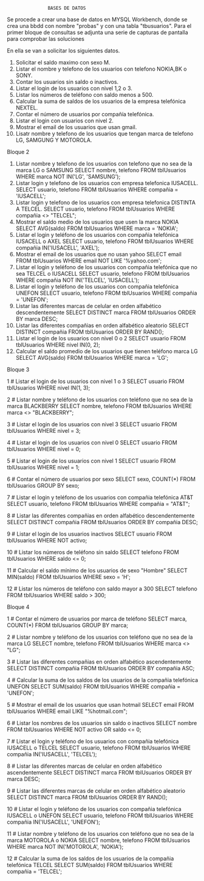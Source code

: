                    BASES DE DATOS

 Se procede a crear una base de datos en MYSQL Workbench, donde se crea una bbdd con nombre "probas" y con una tabla "tbusuarios".
 Para el primer bloque de consultas se adjunta una serie de capturas de pantalla para comprobar las soluciones

En ella se van a solicitar los siguientes datos.

1. Solicitar el saldo maximo con sexo M.
2. Listar el nombre y telefono de los usuarios con telefono NOKIA,BK o SONY.
3. Contar los usuarios sin saldo o inactivos.
4. Listar el login de los usuarios con nivel 1,2 o 3.
5. Listar los números de teléfono con saldo menos a 500.
6. Calcular la suma de saldos de los usuarios de la empresa telefónica NEXTEL.
7. Contar el número de usuarios por compañía telefónica.
8. Listar el login con usuarios con nivel 2.
9. Mostrar el email de los usuarios que usan gmail.
10. Lisatr nombre y telefono de los usuarios que tengan marca de telefono LG, SAMGUNG Y MOTOROLA.

Bloque 2

1. Listar nombre y telefono de los usuarios con telefono que no sea de la marca LG o SAMSUNG
   SELECT nombre, telefono FROM tblUsuarios WHERE marca NOT IN('LG', 'SAMSUNG');
2. Listar login y telefono de los usuarios con empresa telefonica IUSACELL.
   SELECT usuario, telefono FROM tblUsuarios WHERE compañia = 'IUSACELL';
3. Listar login y telefono de los usuarios con empresa telefonica DISTINTA A TELCEL.
   SELECT usuario, telefono FROM tblUsuarios WHERE compañia <> "TELCEL";
4. Mostrar el saldo medio de los usuarios que usen la marca NOKIA
   SELECT AVG(saldo) FROM tblUsuarios WHERE marca = 'NOKIA';
5. Listar el login y teléfono de los usuarios con compañia telefónica IUSACELL o AXEL
   SELECT usuario, telefono FROM tblUsuarios WHERE compañia IN('IUSACELL', 'AXEL');
6. Mostrar el email de los usuarios que no usan yahoo
   SELECT email FROM tblUsuarios WHERE email NOT LIKE '%yahoo.com';
7. Listar el login y teléfono de los usuarios con compañia telefónica que no sea TELCEL o IUSACELL
   SELECT usuario, telefono FROM tblUsuarios WHERE compañia NOT IN('TELCEL', 'IUSACELL');
8. Listar el login y teléfono de los usuarios con compañia telefónica UNEFON
   SELECT usuario, telefono FROM tblUsuarios WHERE compañia = 'UNEFON';
9. Listar las diferentes marcas de celular en orden alfabético descendentemente
   SELECT DISTINCT marca FROM tblUsuarios ORDER BY marca DESC;
10. Listar las diferentes compañias en orden alfabético aleatorio
    SELECT DISTINCT compañia FROM tblUsuarios ORDER BY RAND();
11. Listar el login de los usuarios con nivel 0 o 2
    SELECT usuario FROM tblUsuarios WHERE nivel IN(0, 2);
12. Calcular el saldo promedio de los usuarios que tienen teléfono marca LG
    SELECT AVG(saldo) FROM tblUsuarios WHERE marca = 'LG';

Bloque 3

  1   	# Listar el login de los usuarios con nivel 1 o 3
      	SELECT usuario FROM tblUsuarios WHERE nivel IN(1, 3);
      	                                        
  2   	# Listar nombre y teléfono de los usuarios con teléfono que no sea de la marca BLACKBERRY
      	SELECT nombre, telefono FROM tblUsuarios WHERE marca <> "BLACKBERRY";
      	                                        
  3   	# Listar el login de los usuarios con nivel 3
      	SELECT usuario FROM tblUsuarios WHERE nivel = 3;
      	                                        
  4   	# Listar el login de los usuarios con nivel 0
      	SELECT usuario FROM tblUsuarios WHERE nivel = 0;
      	                                        
  5   	# Listar el login de los usuarios con nivel 1
      	SELECT usuario FROM tblUsuarios WHERE nivel = 1;
      	                                        
  6   	# Contar el número de usuarios por sexo 
      	SELECT sexo, COUNT(*) FROM tblUsuarios GROUP BY sexo;
      	                                        
  7   	# Listar el login y teléfono de los usuarios con compañia telefónica AT&T
      	SELECT usuario, telefono FROM tblUsuarios WHERE compañia = "AT&T";
      	                                        
  8   	# Listar las diferentes compañias en orden alfabético descendentemente
      	SELECT DISTINCT compañia FROM tblUsuarios ORDER BY compañia DESC;
      	                                        
  9   	# Listar el login de los usuarios inactivos
      	SELECT usuario FROM tblUsuarios WHERE NOT activo;
      	                                        
  10  	# Listar los números de teléfono sin saldo
      	SELECT telefono FROM tblUsuarios WHERE saldo <= 0;
      	                                        
  11  	# Calcular el saldo mínimo de los usuarios de sexo "Hombre"
      	SELECT MIN(saldo) FROM tblUsuarios WHERE sexo = 'H';
      	                                        
  12  	# Listar los números de teléfono con saldo mayor a 300
      	SELECT telefono FROM tblUsuarios WHERE saldo > 300;

Bloque 4

  1   	# Contar el número de usuarios por marca de teléfono
      	SELECT marca, COUNT(*) FROM tblUsuarios GROUP BY marca;
      	                                        
  2   	# Listar nombre y teléfono de los usuarios con teléfono que no sea de la marca LG
      	SELECT nombre, telefono FROM tblUsuarios WHERE marca <> "LG";
      	                                        
  3   	# Listar las diferentes compañias en orden alfabético ascendentemente
      	SELECT DISTINCT compañia FROM tblUsuarios ORDER BY compañia ASC;
      	                                        
  4   	# Calcular la suma de los saldos de los usuarios de la compañia telefónica UNEFON
      	SELECT SUM(saldo) FROM tblUsuarios WHERE compañia = 'UNEFON';
      	                                        
  5   	# Mostrar el email de los usuarios que usan hotmail
      	SELECT email FROM tblUsuarios WHERE email LIKE "%hotmail.com";
      	                                        
  6   	# Listar los nombres de los usuarios sin saldo o inactivos
      	SELECT nombre FROM tblUsuarios WHERE NOT activo OR saldo <= 0;
      	                                        
  7   	# Listar el login y teléfono de los usuarios con compañia telefónica IUSACELL o TELCEL
      	SELECT usuario, telefono FROM tblUsuarios WHERE compañia IN('IUSACELL', 'TELCEL');
      	                                        
  8   	# Listar las diferentes marcas de celular en orden alfabético ascendentemente
      	SELECT DISTINCT marca FROM tblUsuarios ORDER BY marca DESC;
      	                                        
  9   	# Listar las diferentes marcas de celular en orden alfabético aleatorio
      	SELECT DISTINCT marca FROM tblUsuarios ORDER BY RAND();
      	                                        
  10  	# Listar el login y teléfono de los usuarios con compañia telefónica IUSACELL o UNEFON
      	SELECT usuario, telefono FROM tblUsuarios WHERE compañia IN('IUSACELL', 'UNEFON');
      	                                        
  11  	# Listar nombre y teléfono de los usuarios con teléfono que no sea de la marca MOTOROLA o NOKIA
      	SELECT nombre, telefono FROM tblUsuarios WHERE marca NOT IN('MOTOROLA', 'NOKIA');
      	                                        
  12  	# Calcular la suma de los saldos de los usuarios de la compañia telefónica TELCEL
      	SELECT SUM(saldo) FROM tblUsuarios WHERE compañia = 'TELCEL';
